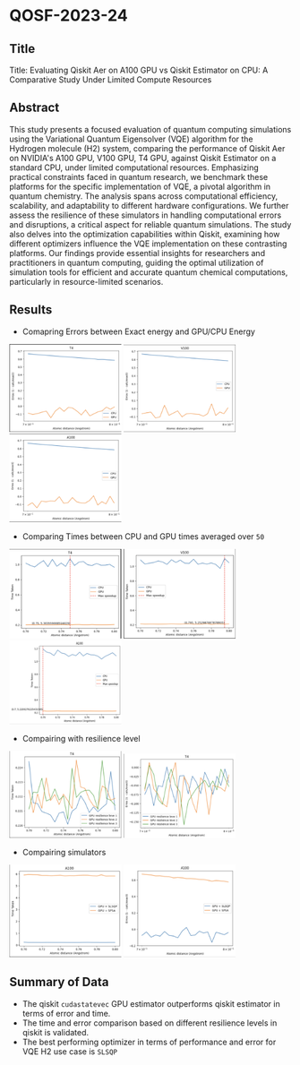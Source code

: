 # QOSF-2023-24

## Title
Title: Evaluating Qiskit Aer on A100 GPU vs Qiskit Estimator on CPU: A Comparative Study Under Limited Compute Resources

## Abstract

This study presents a focused evaluation of quantum computing simulations using the Variational Quantum Eigensolver (VQE) algorithm for the Hydrogen molecule (H2) system, comparing the performance of Qiskit Aer on NVIDIA's A100 GPU, V100 GPU, T4 GPU, against Qiskit Estimator on a standard CPU, under limited computational resources. Emphasizing practical constraints faced in quantum research, we benchmark these platforms for the specific implementation of VQE, a pivotal algorithm in quantum chemistry. The analysis spans across computational efficiency, scalability, and adaptability to different hardware configurations. We further assess the resilience of these simulators in handling computational errors and disruptions, a critical aspect for reliable quantum simulations. The study also delves into the optimization capabilities within Qiskit, examining how different optimizers influence the VQE implementation on these contrasting platforms. Our findings provide essential insights for researchers and practitioners in quantum computing, guiding the optimal utilization of simulation tools for efficient and accurate quantum chemical computations, particularly in resource-limited scenarios.  

## Results

- Comapring Errors between Exact energy and GPU/CPU Energy

<img src="./images/T4_error.png" width="200"/> <img src="./images/V100_error.png" width="200"/> <img src="./images/A100_error.png" width="200"/>


- Comparing Times between CPU and GPU times averaged over `50`

<img src="./images/T4_time.png" width="200"/> <img src="./images/V100_time.png" width="200"/> <img src="./images/A100_time.png" width="200" height = "150"/>

- Compairing with resilience level
  
<img src="./images/T4_resilience_levels_time.png" width="200"/>


<img src="./images/T4_resilience_levels_error.png" width="200"/>

- Compairing simulators
  
<img src="./images/T4_optimizer_time.png" width="200"/>  <img src="./images/T4_optimizer_errors.png" width="200" height="165"/>

## Summary of Data
  
  - The qiskit `cudastatevec` GPU estimator outperforms qiskit estimator in terms of error and time. 
  - The time and error comparison based on different resilience levels in qiskit is validated.
  - The best performing optimizer in terms of performance and error for VQE H2 use case is `SLSQP`

